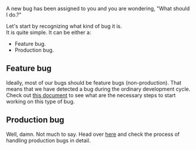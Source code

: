 A new bug has been assigned to you and you are wondering, "What should I do.?"  

Let's start by recognizing what kind of bug it is.  
It is quite simple. It can be either a:
- Feature bug.
- Production bug.

## Feature bug
Ideally, most of our bugs should be feature bugs (non-production). That means that we have detected a bug during the ordinary development cycle.  
Check out [this document](Handling-feature-bugs) to see what are the necessary steps to start working on this type of bug.

## Production bug
Well, damn. Not much to say. Head over [here](Handling-production-bugs) and check the process of handling production bugs in detail.